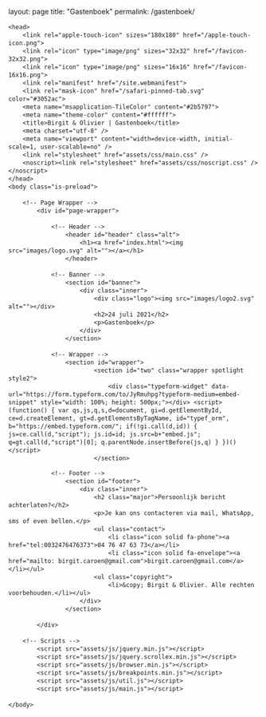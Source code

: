 <!DOCTYPE HTML>
layout: page
title: "Gastenboek"
permalink: /gastenboek/

<html>
	
	<head>
		<link rel="apple-touch-icon" sizes="180x180" href="/apple-touch-icon.png">
		<link rel="icon" type="image/png" sizes="32x32" href="/favicon-32x32.png">
		<link rel="icon" type="image/png" sizes="16x16" href="/favicon-16x16.png">
		<link rel="manifest" href="/site.webmanifest">
		<link rel="mask-icon" href="/safari-pinned-tab.svg" color="#3052ac">
		<meta name="msapplication-TileColor" content="#2b5797">
		<meta name="theme-color" content="#ffffff">
		<title>Birgit & Olivier | Gastenboek</title>
		<meta charset="utf-8" />
		<meta name="viewport" content="width=device-width, initial-scale=1, user-scalable=no" />
		<link rel="stylesheet" href="assets/css/main.css" />
		<noscript><link rel="stylesheet" href="assets/css/noscript.css" /></noscript>
	</head>
	<body class="is-preload">

		<!-- Page Wrapper -->
			<div id="page-wrapper">

				<!-- Header -->
					<header id="header" class="alt">
						<h1><a href="index.html"><img src="images/logo.svg" alt=""></a></h1>
					</header>

				<!-- Banner -->
					<section id="banner">
						<div class="inner">
							<div class="logo"><img src="images/logo2.svg" alt=""></div>
							<h2>24 juli 2021</h2>
							<p>Gastenboek</p>
						</div>
					</section>

				<!-- Wrapper -->
					<section id="wrapper">
							<section id="two" class="wrapper spotlight style2">
								<div class="typeform-widget" data-url="https://form.typeform.com/to/JyRmuhpg?typeform-medium=embed-snippet" style="width: 100%; height: 500px;"></div> <script> (function() { var qs,js,q,s,d=document, gi=d.getElementById, ce=d.createElement, gt=d.getElementsByTagName, id="typef_orm", b="https://embed.typeform.com/"; if(!gi.call(d,id)) { js=ce.call(d,"script"); js.id=id; js.src=b+"embed.js"; q=gt.call(d,"script")[0]; q.parentNode.insertBefore(js,q) } })() </script>
							</section>

<!-- Five -->
							

				<!-- Footer -->
					<section id="footer">
						<div class="inner">
							<h2 class="major">Persoonlijk bericht achterlaten?</h2>
							<p>Je kan ons contacteren via mail, WhatsApp, sms of even bellen.</p>
							<ul class="contact">
								<li class="icon solid fa-phone"><a href="tel:0032476476373">04 76 47 63 73</a></li>
								<li class="icon solid fa-envelope"><a href="mailto: birgit.caroen@gmail.com">birgit.caroen@gmail.com</a></li></ul>
							<ul class="copyright">
								<li>&copy; Birgit & Olivier. Alle rechten voorbehouden.</li></ul>
						</div>
					</section>

			</div>

		<!-- Scripts -->
			<script src="assets/js/jquery.min.js"></script>
			<script src="assets/js/jquery.scrollex.min.js"></script>
			<script src="assets/js/browser.min.js"></script>
			<script src="assets/js/breakpoints.min.js"></script>
			<script src="assets/js/util.js"></script>
			<script src="assets/js/main.js"></script>

	</body>
</html>
